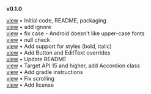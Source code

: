 

**v0.1.0**


[view](https://github.com/sarumont/sigilui/commit/14d3ec1454034ac752336d690d140b09d267d38e) &bull; Initial code, README, packaging  
[view](https://github.com/sarumont/sigilui/commit/f5ecce14fd82cdd548535fff5a7e899159230581) &bull; add ignore  
[view](https://github.com/sarumont/sigilui/commit/90d0de7d6cf145fe743c6e2a1a7d2c3e520e03ec) &bull; fix case - Android doesn't like upper-case fonts  
[view](https://github.com/sarumont/sigilui/commit/d74a2c4e0208687672ec274c47627cefc46c180e) &bull; null check  
[view](https://github.com/sarumont/sigilui/commit/5864fb017397e46c688f76f4662fa3734069e420) &bull; Add support for styles (bold, italic)  
[view](https://github.com/sarumont/sigilui/commit/95b84a3b224f97f2d842861e924420a039295294) &bull; Add Button and EditText overrides  
[view](https://github.com/sarumont/sigilui/commit/e4afbd547c703735596878ace5ef53e568e2ea45) &bull; Update README  
[view](https://github.com/sarumont/sigilui/commit/30bcc254ac83aa44b872b5054c0a2cb6b9a2d994) &bull; Target API 15 and higher, add Accordion class  
[view](https://github.com/sarumont/sigilui/commit/6fd3d74fde393e29ff02f81b0ac3a9b9ca882dc7) &bull; Add gradle instructions  
[view](https://github.com/sarumont/sigilui/commit/2cbfafe7fe8a05f734a6b98769fd956684e435e7) &bull; Fix scrolling  
[view](https://github.com/sarumont/sigilui/commit/4a075f3607f354bb8703be1ef3776ca631a5299b) &bull; Add license  